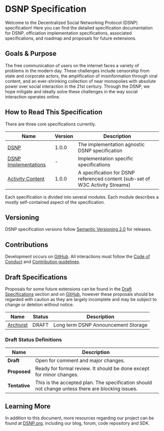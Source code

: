 # DSNP Specification

Welcome to the Decentralized Social Networking Protocol (DSNP) specification!
Here you can find the detailed specification documentation for DSNP, officiation implementation specifications, associated specifications, and roadmap and proposals for future extensions.

## Goals & Purpose

The free communication of users on the internet faces a variety of problems in the modern day.
These challenges include censorship from state and corporate actors, the amplification of misinformation through viral content, and an ever-shrinking collection of near monopolies with absolute power over social interaction in the 21st century.
Through the DSNP, we hope mitigate and ideally solve these challenges in the way social interaction operates online.

## How to Read This Specification

There are three core specifications currently.

| Name | Version | Description |
| --- | --- | --- |
| [DSNP](/DSNP/Overview.md) | 1.0.0 | The implementation agnostic DSNP specification |
| [DSNP Implementations](/Implementations.md) | - | Implementation specific specifications |
| [Activity Content](/ActivityContent/Overview.md) | 1.0.0 | A specification for DSNP referenced content (sub-set of W3C Activity Streams) |

Each specification is divided into several modules.
Each module describes a mostly self-contained aspect of the specification.

## Versioning

DSNP specification versions follow [Semantic Versioning 2.0](https://semver.org/) for releases.

## Contributions

Development occurs on [GitHub](https://github.com/LibertyDSNP/spec).
All interactions must follow the [Code of Conduct](https://github.com/LibertyDSNP/spec/blob/main/CODE_OF_CONDUCT.md) and [Contribution guidelines](https://github.com/LibertyDSNP/spec/blob/main/CONTRIBUTING.md).

## Draft Specifications

Proposals for some future extensions can be found in the [Draft Specifications](#draft-specifications) section and on [GitHub](https://github.com/LibertyDSNP/spec/labels/enhancement),
however these proposals should be regarded with caution as they are largely incomplete and may be subject to change or deletion without notice.

| Name | Status | Description |
| --- | --- | --- |
| [Archivist](/Draft/Archivists.md) | DRAFT | Long term DSNP Announcement Storage |

### Draft Status Definitions

| Name | Description |
| --- | --- |
| **Draft** | Open for comment and major changes. |
| **Proposed** | Ready for formal review. It should be done except for minor changes. |
| **Tentative** | This is the accepted plan. The specification should not change unless there are blocking issues. |

## Learning More

In addition to this document, more resources regarding our project can be found at [DSNP.org](https://www.dsnp.org), including our blog, forum, code repository and SDK.
